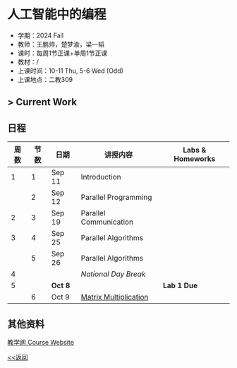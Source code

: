 # 人工智能中的编程

* 学期：2024 Fall
* 教师：王鹏帅，楚梦渝，梁一韬
* 课时：每周1节正课+单周1节正课
* 教材：/
* 上课时间：10-11 Thu, 5-6 Wed (Odd)
* 上课地点：二教309

## > Current Work


## 日程

| 周数 |节数|日期|讲授内容                             | Labs & Homeworks      |
| ---- | -----|---------|---------------------- | ------------- |
|1|1|Sep 11|Introduction||
||2|Sep 12|Parallel Programming|
|2|3|Sep 19|Parallel Communication|
|3|4|Sep 25|Parallel Algorithms|
||5|Sep 26|Parallel Algorithms|
|4|||*National Day Break*|
|5||**Oct 8**||**Lab 1 Due**|
||6|Oct 9|[Matrix Multiplication](courses/24fa/aiprog/6)||

## 其他资料
[教学网 Course Website](https://course.pku.edu.cn/webapps/blackboard/execute/announcement?method=search&context=course_entry&course_id=_73072_1&handle=announcements_entry&mode=view)


[<<返回](university_courses)
